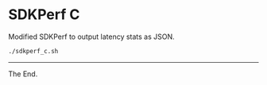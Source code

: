 # SDKPerf C

Modified SDKPerf to output latency stats as JSON.

````bash
./sdkperf_c.sh
````
---
The End.

